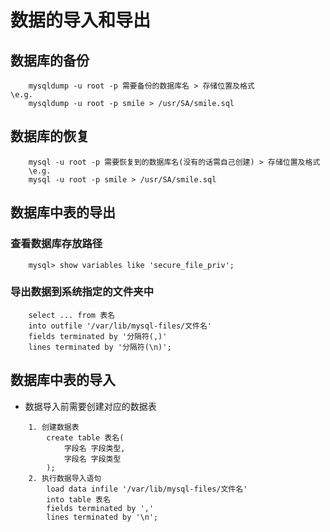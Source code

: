 数据的导入和导出
===
## 数据库的备份
```mysql
	mysqldump -u root -p 需要备份的数据库名 > 存储位置及格式
\e.g.
	mysqldump -u root -p smile > /usr/SA/smile.sql
```
## 数据库的恢复
```mysql
	mysql -u root -p 需要恢复到的数据库名(没有的话需自己创建) > 存储位置及格式
	\e.g.
	mysql -u root -p smile > /usr/SA/smile.sql
```
## 数据库中表的导出
### 查看数据库存放路径
```mysql
	mysql> show variables like 'secure_file_priv';
```
### 导出数据到系统指定的文件夹中
```mysql
	select ... from 表名
	into outfile '/var/lib/mysql-files/文件名'
	fields terminated by '分隔符(,)'
	lines terminated by '分隔符(\n)';
```
## 数据库中表的导入
* 数据导入前需要创建对应的数据表
```mysql
	1. 创建数据表
		create table 表名(
			字段名 字段类型,
			字段名 字段类型
		);
	2. 执行数据导入语句
		load data infile '/var/lib/mysql-files/文件名'
		into table 表名
		fields terminated by ','
		lines terminated by '\n';
```